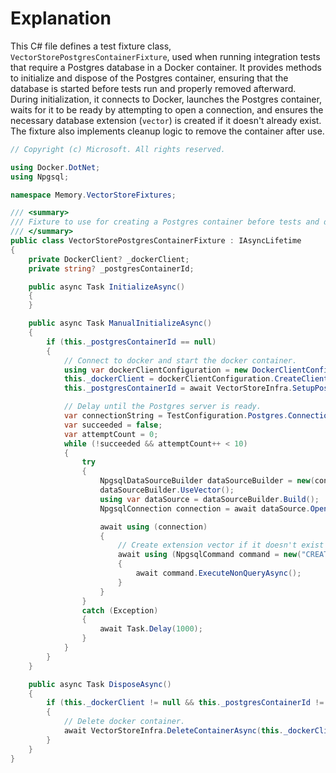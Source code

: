 # Explanation
This C# file defines a test fixture class, `VectorStorePostgresContainerFixture`, used when running integration tests that require a Postgres database in a Docker container. It provides methods to initialize and dispose of the Postgres container, ensuring that the database is started before tests run and properly removed afterward. During initialization, it connects to Docker, launches the Postgres container, waits for it to be ready by attempting to open a connection, and ensures the necessary database extension (`vector`) is created if it doesn't already exist. The fixture also implements cleanup logic to remove the container after use.

```csharp
// Copyright (c) Microsoft. All rights reserved.

using Docker.DotNet;
using Npgsql;

namespace Memory.VectorStoreFixtures;

/// <summary>
/// Fixture to use for creating a Postgres container before tests and delete it after tests.
/// </summary>
public class VectorStorePostgresContainerFixture : IAsyncLifetime
{
    private DockerClient? _dockerClient;
    private string? _postgresContainerId;

    public async Task InitializeAsync()
    {
    }

    public async Task ManualInitializeAsync()
    {
        if (this._postgresContainerId == null)
        {
            // Connect to docker and start the docker container.
            using var dockerClientConfiguration = new DockerClientConfiguration();
            this._dockerClient = dockerClientConfiguration.CreateClient();
            this._postgresContainerId = await VectorStoreInfra.SetupPostgresContainerAsync(this._dockerClient);

            // Delay until the Postgres server is ready.
            var connectionString = TestConfiguration.Postgres.ConnectionString;
            var succeeded = false;
            var attemptCount = 0;
            while (!succeeded && attemptCount++ < 10)
            {
                try
                {
                    NpgsqlDataSourceBuilder dataSourceBuilder = new(connectionString);
                    dataSourceBuilder.UseVector();
                    using var dataSource = dataSourceBuilder.Build();
                    NpgsqlConnection connection = await dataSource.OpenConnectionAsync().ConfigureAwait(false);

                    await using (connection)
                    {
                        // Create extension vector if it doesn't exist
                        await using (NpgsqlCommand command = new("CREATE EXTENSION IF NOT EXISTS vector", connection))
                        {
                            await command.ExecuteNonQueryAsync();
                        }
                    }
                }
                catch (Exception)
                {
                    await Task.Delay(1000);
                }
            }
        }
    }

    public async Task DisposeAsync()
    {
        if (this._dockerClient != null && this._postgresContainerId != null)
        {
            // Delete docker container.
            await VectorStoreInfra.DeleteContainerAsync(this._dockerClient, this._postgresContainerId);
        }
    }
}
```
